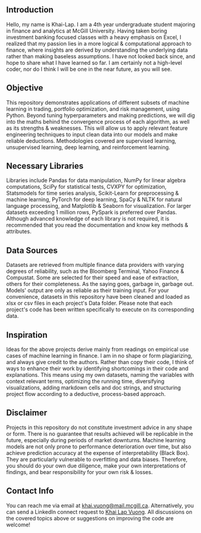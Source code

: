 ## Introduction 

Hello, my name is Khai-Lap. I am a 4th year undergraduate student majoring in finance and analytics at McGill University. Having taken boring investment banking focused classes with a heavy emphasis on Excel, I realized that my passion lies in a more logical & computational approach to finance, where insights are derived by understanding the underlying data rather than making baseless assumptions. I have not looked back since, and hope to share what I have learned so far. I am certainly not a high-level coder, nor do I think I will be one in the near future, as you will see.

## Objective

This repository demonstrates applications of different subsets of machine learning in trading, portfolio optimization, and risk management, using Python. Beyond tuning hyperparameters and making predictions, we will dig into the maths behind the convergence process of each algorithm, as well as its strengths & weaknesses. This will allow us to apply relevant feature engineering techniques to input clean data into our models and make reliable deductions. Methodologies covered are supervised learning, unsupervised learning, deep learning, and reinforcement learning.

## Necessary Libraries

Libraries include Pandas for data manipulation, NumPy for linear algebra computations, SciPy for statistical tests, CVXPY for optimization, Statsmodels for time series analysis, Scikit-Learn for preprocessing & machine learning, PyTorch for deep learning, SpaCy & NLTK for natural language processing, and Matplotlib & Seaborn for visualization. For larger datasets exceeding 1 million rows, PySpark is preferred over Pandas. Although advanced knowledge of each library is not required, it is recommended that you read the documentation and know key methods & attributes.

## Data Sources

Datasets are retrieved from multiple finance data providers with varying degrees of reliability, such as the Bloomberg Terminal, Yahoo Finance & Compustat. Some are selected for their speed and ease of extraction, others for their completeness. As the saying goes, garbage in, garbage out. Models' output are only as reliable as their training input. For your convenience, datasets in this repository have been cleaned and loaded as xlsx or csv files in each project's Data folder. Please note that each project's code has been written specifically to execute on its corresponding data.

## Inspiration

Ideas for the above projects derive mainly from readings on empirical use cases of machine learning in finance. I am in no shape or form plagiarizing, and always give credit to the authors. Rather than copy their code, I think of ways to enhance their work by identifying shortcomings in their code and explanations. This means using my own datasets, naming the variables with context relevant terms, optimizing the running time, diversifying visualizations, adding markdown cells and doc strings, and structuring project flow according to a deductive, process-based approach.  

## Disclaimer

Projects in this repository do not constitute investment advice in any shape or form. There is no guarantee that results achieved will be replicable in the future, especially during periods of market downturns. Machine learning models are not only prone to performance deterioration over time, but also achieve prediction accuracy at the expense of interpretability (Black Box). They are particularly vulnerable to overfitting and data biases. Therefore, you should do your own due diligence, make your own interpretations of findings, and bear responsibility for your own risk & losses.

## Contact Info

You can reach me via email at khai.vuong@mail.mcgill.ca. Alternatively, you can send a LinkedIn connect request to [Khai Lap Vuong](https://www.linkedin.com/in/khai-lap-vuong/). All discussions on the covered topics above or suggestions on improving the code are welcome!
